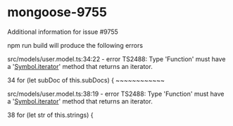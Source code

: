 # mongoose-9755
Additional information for issue #9755

npm run build will produce the following errors


src/models/user.model.ts:34:22 - error TS2488: Type 'Function' must have a '[Symbol.iterator]()' method that returns an iterator.

34   for (let subDoc of this.subDocs) {
                        ~~~~~~~~~~~~

src/models/user.model.ts:38:19 - error TS2488: Type 'Function' must have a '[Symbol.iterator]()' method that returns an iterator.

38   for (let str of this.strings) {
